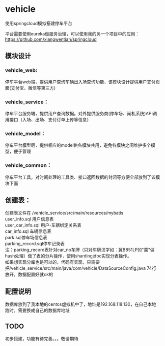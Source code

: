 # vehicle
使用springcloud模拟搭建停车平台

平台需要使用eureka做服务治理，可以使用我的另一个项目中的应用：https://github.com/xiangwentian/springcloud  

## 模块设计  
### vehicle_web:  
停车平台web端，提供用户查询车辆出入场查询功能、该模块设计提供用户支付页面(支付宝、微信等第三方)  
### vehicle_service：
停车平台服务端，提供用户查询数据。对外提供服务商(停车场、闸机系统)API调用接口（入场、出场、支付订单上传等信息）  
### vehicle_model：  
停车平台模型层，提供相应的model供各模块共用，避免各模块之间维护多个模型，便于管理  
### vehicle_common：  
停车平台工具，对时间处理的工具类、接口返回数据的封闭等方便全部放到了该模块下面  


## 创建表：
创建表文件在 /vehicle_service/src/main/resources/mybatis  
user_info.sql 用户信息表  
user_car_info.sql 用户-车辆绑定关系表  
car_info.sql 车辆信息表  
park.sql停车场信息表  
parking_record.sql停车记录表  
注：parking_record表针对car_no车牌（只对车牌汉字如：冀B851LP的"冀"做hash处理）做了表的分片操作，使用shardingjdbc实现分表操作。  
如果想实现分库也是可以的，代码有实现，只需要把/vehicle_service/src/main/java/com/vehicle/DataSourceConfig.java 74行放开，数据配置好就ok的  

## 配置说明  
数据库放到了我本地的centos虚拟机中了，地址是192.168.118.130，在自己本地跑时，需要换成自己的数据库地址  


## TODO  
初步搭建，功能有待完善。。。敬请期待



